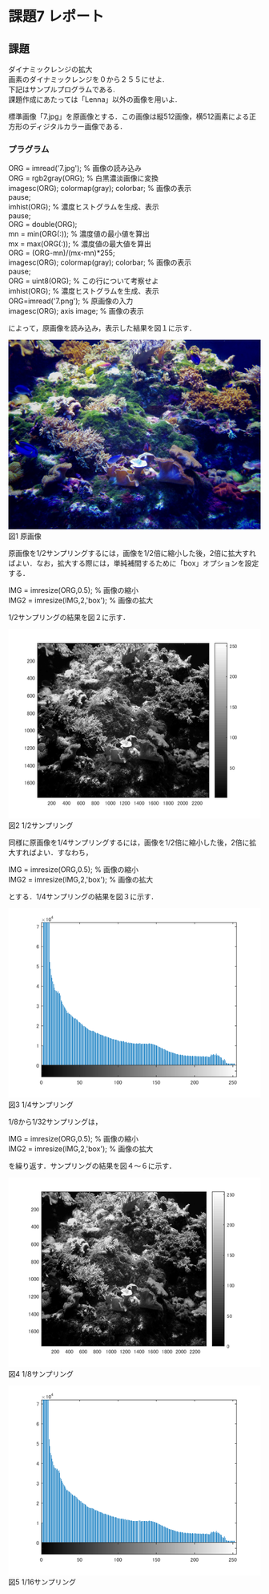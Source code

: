 ﻿# 課題7 レポート
 
 ## 課題  
 ダイナミックレンジの拡大  
 画素のダイナミックレンジを０から２５５にせよ.  
 下記はサンプルプログラムである.  
 課題作成にあたっては「Lenna」以外の画像を用いよ.  
 
 
標準画像「7.jpg」を原画像とする．この画像は縦512画像，横512画素による正方形のディジタルカラー画像である．

 ### プラグラム  
 ORG = imread('7.jpg'); % 画像の読み込み  
ORG = rgb2gray(ORG); % 白黒濃淡画像に変換  
imagesc(ORG); colormap(gray); colorbar; % 画像の表示  
pause;  
imhist(ORG); % 濃度ヒストグラムを生成、表示  
pause;  
ORG = double(ORG);  
mn = min(ORG(:)); % 濃度値の最小値を算出  
mx = max(ORG(:)); % 濃度値の最大値を算出  
ORG = (ORG-mn)/(mx-mn)*255;  
imagesc(ORG); colormap(gray); colorbar; % 画像の表示  
pause;  
ORG = uint8(ORG); % この行について考察せよ  
imhist(ORG); % 濃度ヒストグラムを生成、表示  
ORG=imread('7.png'); % 原画像の入力    
imagesc(ORG); axis image; % 画像の表示  

によって，原画像を読み込み，表示した結果を図１に示す．  

![原画像](https://github.com/M8I15/MATLAB_program/blob/master/kadai7/7.jpg)  
図1 原画像

原画像を1/2サンプリングするには，画像を1/2倍に縮小した後，2倍に拡大すればよい．なお，拡大する際には，単純補間するために「box」オプションを設定する．

IMG = imresize(ORG,0.5); % 画像の縮小  
IMG2 = imresize(IMG,2,'box'); % 画像の拡大

1/2サンプリングの結果を図２に示す．

![原画像](https://github.com/M8I15/MATLAB_program/blob/master/kadai7/kadai7-0.png)  
図2 1/2サンプリング

同様に原画像を1/4サンプリングするには，画像を1/2倍に縮小した後，2倍に拡大すればよい．すなわち，

IMG = imresize(ORG,0.5); % 画像の縮小  
IMG2 = imresize(IMG,2,'box'); % 画像の拡大

とする．1/4サンプリングの結果を図３に示す．

![原画像](https://github.com/M8I15/MATLAB_program/blob/master/kadai7/kadai7-1.png)  
図3 1/4サンプリング

1/8から1/32サンプリングは，

IMG = imresize(ORG,0.5); % 画像の縮小  
IMG2 = imresize(IMG,2,'box'); % 画像の拡大

を繰り返す．サンプリングの結果を図４～６に示す．

![原画像](https://github.com/M8I15/MATLAB_program/blob/master/kadai7/kadai7-2.png)  
図4 1/8サンプリング

![原画像](https://github.com/M8I15/MATLAB_program/blob/master/kadai7/kadai7-3.png)  
図5 1/16サンプリング

